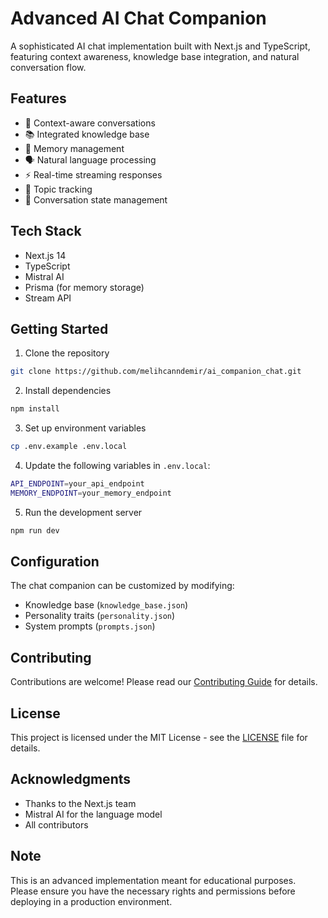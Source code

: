 # Advanced AI Chat Companion

A sophisticated AI chat implementation built with Next.js and TypeScript, featuring context awareness, knowledge base integration, and natural conversation flow.

## Features

- 🧠 Context-aware conversations
- 📚 Integrated knowledge base
- 💭 Memory management
- 🗣️ Natural language processing
- ⚡ Real-time streaming responses
- 🎯 Topic tracking
- 🔄 Conversation state management

## Tech Stack

- Next.js 14
- TypeScript
- Mistral AI
- Prisma (for memory storage)
- Stream API

## Getting Started

1. Clone the repository
```bash
git clone https://github.com/melihcanndemir/ai_companion_chat.git
```

2. Install dependencies
```bash
npm install
```

3. Set up environment variables
```bash
cp .env.example .env.local
```

4. Update the following variables in `.env.local`:
```bash
API_ENDPOINT=your_api_endpoint
MEMORY_ENDPOINT=your_memory_endpoint
```

5. Run the development server
```bash
npm run dev
```

## Configuration

The chat companion can be customized by modifying:
- Knowledge base (`knowledge_base.json`)
- Personality traits (`personality.json`)
- System prompts (`prompts.json`)

## Contributing

Contributions are welcome! Please read our [Contributing Guide](CONTRIBUTING.md) for details.

## License

This project is licensed under the MIT License - see the [LICENSE](LICENSE) file for details.

## Acknowledgments

- Thanks to the Next.js team
- Mistral AI for the language model
- All contributors

## Note

This is an advanced implementation meant for educational purposes. Please ensure you have the necessary rights and permissions before deploying in a production environment.
